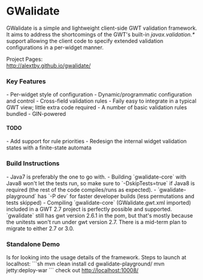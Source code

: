 GWalidate
===============
<p>
GWalidate is a simple and lightweight client-side GWT validation framework. <br/>
It aims to address the shortcomings of the GWT's built-in <i>javax.validation.*</i> support allowing the client code
to specify extended validation configurations in a per-widget manner.
</p>
<p>
Project Pages:<br>
<a href="http://alextby.github.io/gwalidate/">http://alextby.github.io/gwalidate/</a>
</p>

<h3>Key Features</h3>
 - Per-widget style of configuration
 - Dynamic/programmatic configuration and control
 - Cross-field validation rules
 - Faily easy to integrate in a typical GWT view; little extra code required
 - A number of basic validation rules bundled
 - GIN-powered

<h4>TODO</h4>
 - Add support for rule priorities
 - Redesign the internal widget validation states with a finite-state automata

<h3>Build Instructions</h3>
 - Java7 is preferably the one to go with.
 - Building `gwalidate-core` with Java8 won't let the tests run, so make sure to `-DskipTests=true` if Java8 is required (the rest of the code compiles/runs as expected).
 - `gwalidate-playground` has `-P dev` for faster developer builds (less permutations and tests skipped)
 - Compiling `gwalidate-core` (GWalidate.gwt.xml imported) included in a GWT 2.7 project is perfectly possible and supported. `gwalidate` still has gwt version 2.6.1 in the pom, but that's mostly because the unitests won't run under gwt version 2.7. There is a mid-term plan to migrate to either 2.7 or 3.0.

<h3>Standalone Demo</h3>
Is for looking into the usage details of the framework. Steps to launch at localhost:
```sh
  mvn clean install
  cd gwalidate-playground/
  mvn jetty:deploy-war
```
check out <a href="http://localhost:10008">http://localhost:10008/</a>
